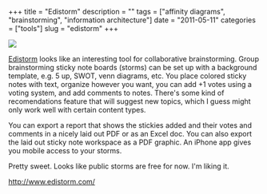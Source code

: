 +++
title = "Edistorm"
description = ""
tags = ["affinity diagrams", "brainstorming", "information architecture"]
date = "2011-05-11"
categories = ["tools"]
slug = "edistorm"
+++


<div class="tool-screenshot mb1"><a href="http://www.edistorm.com/"><img id="bluga-thumbnail-2783" class="bluga-thumbnail custom" src="//konigi.com/media/bluga/
wt5230c609a4091_custom.jpg"/></a></div><p><a href="http://www.edistorm.com/">Edistorm</a> looks like an interesting tool for collaborative brainstorming. Group brainstorming sticky note boards (storms) can be set up with a background template, e.g. 5 up, SWOT, venn diagrams, etc. You place colored sticky notes with text, organize however you want,  you can add +1 votes using a voting system, and add comments to notes. There's some kind of recomendations feature that will suggest new topics, which I guess might only work well with certain content types.</p>

<p>You can export a report that shows the stickies added and their votes and comments in a nicely laid out PDF or as an Excel doc. You can also export the laid out sticky note workspace as a PDF graphic. An iPhone app gives you mobile access to your storms.</p>

<p>Pretty sweet. Looks like public storms are free for now. I'm liking it.</p>

  
<p><a href="http://www.edistorm.com/">http://www.edistorm.com/</a></p>
      
